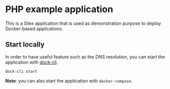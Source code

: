 # PHP example application

This is a Silex application that is used as demonstration purpose to deploy Docker-based applications.

## Start locally

In order to have useful feature such as the DNS resolution, you can start the application with [dock-cli](https://github.com/inviqa/dock-cli).

```
dock-cli start
```

**Note**: you can also start the application with `docker-compose`.

